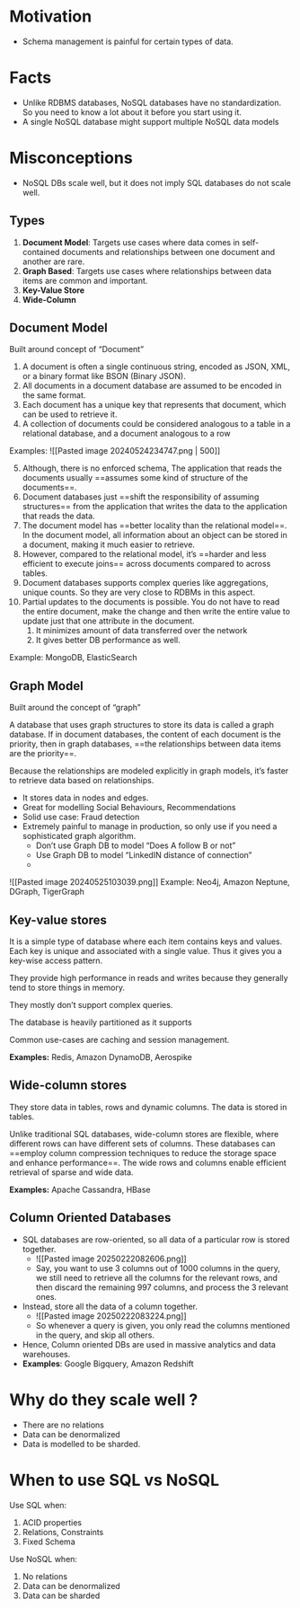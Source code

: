 # Motivation
- Schema management is painful for certain types of data.

# Facts
- Unlike RDBMS databases, NoSQL databases have no standardization. So you need to know a lot about it before you start using it.
- A single NoSQL database might support multiple NoSQL data models
# Misconceptions
- NoSQL DBs scale well, but it does not imply SQL databases do not scale well.

## Types
1. **Document Model**: Targets use cases where data comes in self-contained documents and relationships between one document and another are rare.
2. **Graph Based**: Targets use cases where relationships between data items are common and important.
3. **Key-Value Store**
4. **Wide-Column**
 
## Document Model
Built around concept of “Document”
1. A document is often a single continuous string, encoded as JSON, XML, or a binary format like BSON (Binary JSON). 
2. All documents in a document database are assumed to be encoded in the same format. 
3. Each document has a unique key that represents that document, which can be used to retrieve it.
4. A collection of documents could be considered analogous to a table in a relational database, and a document analogous to a row

Examples:
![[Pasted image 20240524234747.png | 500]]

5. Although, there is no enforced schema, The application that reads the documents usually ==assumes some kind of structure of the documents==. 
6. Document databases just ==shift the responsibility of assuming structures== from the application that writes the data to the application that reads the data.
7. The document model has ==better locality than the relational model==. In the document model, all information about an object can be stored in a document, making it much easier to retrieve.
8. However, compared to the relational model, it’s ==harder and less efficient to execute joins== across documents compared to across tables.
9. Document databases supports complex queries like aggregations, unique counts. So they are very close to RDBMs in this aspect.
10. Partial updates to the documents is possible. You do not have to read the entire document, make the change and then write the entire value to update just that one attribute in the document.
	1. It minimizes amount of data transferred over the network
	2. It gives better DB performance as well.

Example: MongoDB, ElasticSearch

## Graph Model
Built around the concept of “graph”

A database that uses graph structures to store its data is called a graph database. If in document databases, the content of each document is the priority, then in graph databases, ==the relationships between data items are the priority==.

Because the relationships are modeled explicitly in graph models, it’s faster to retrieve data based on relationships.

- It stores data in nodes and edges.
- Great for modelling Social Behaviours, Recommendations
- Solid use case: Fraud detection
- Extremely painful to manage in production, so only use if you need a sophisticated graph algorithm. 
	- Don’t use Graph DB to model “Does A follow B or not”
	- Use Graph DB to model “LinkedIN distance of connection”
	- 

![[Pasted image 20240525103039.png]]
Example: Neo4j, Amazon Neptune, DGraph, TigerGraph
## Key-value stores
It is a simple type of database where each item contains keys and values. Each key is unique and associated with a single value. Thus it gives you a key-wise access pattern.

They provide high performance in reads and writes because they generally tend to store things in memory.

They mostly don’t support complex queries.

The database is heavily partitioned as it supports 

Common use-cases are caching and session management.

**Examples:** Redis, Amazon DynamoDB, Aerospike

## Wide-column stores
They store data in tables, rows and dynamic columns. The data is stored in tables.

Unlike traditional SQL databases, wide-column stores are flexible, where different rows can have different sets of columns. These databases can ==employ column compression techniques to reduce the storage space and enhance performance==. The wide rows and columns enable efficient retrieval of sparse and wide data.

**Examples:** Apache Cassandra, HBase

## Column Oriented Databases
- SQL databases are row-oriented, so all data of a particular row is stored together. 
	- ![[Pasted image 20250222082606.png]]
	- Say, you want to use 3 columns out of 1000 columns in the query, we still need to retrieve all the columns for the relevant rows, and then discard the remaining 997 columns, and process the 3 relevant ones.
- Instead, store all the data of a column together.
	- ![[Pasted image 20250222083224.png]]
	- So whenever a query is given, you only read the columns mentioned in the query, and skip all others.
- Hence, Column oriented DBs are used in massive analytics and data warehouses. 
- **Examples**: Google Bigquery, Amazon Redshift

# Why do they scale well ?
- There are no relations
- Data can be denormalized
- Data is modelled to be sharded.

# When to use SQL vs NoSQL 

Use SQL when: 
1. ACID properties
2. Relations, Constraints
3. Fixed Schema

Use NoSQL when:
1. No relations
2. Data can be denormalized
3. Data can be sharded





